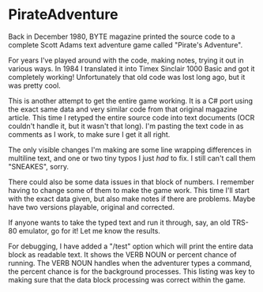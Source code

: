 # PirateAdventure

Back in December 1980, BYTE magazine printed the source code to a complete Scott Adams text adventure game called "Pirate's Adventure".

For years I've played around with the code, making notes, trying it out in various ways. In 1984 I translated it into
Timex Sinclair 1000 Basic and got it completely working! Unfortunately that old code was lost long ago, but it was pretty cool.

This is another attempt to get the entire game working. It is a C# port using the exact same data and very similar code from that
original magazine article. This time I retyped the entire source code into text documents (OCR couldn't handle it, but it wasn't
that long). I'm pasting the text code in as comments as I work, to make sure I get it all right.

The only visible changes I'm making are some line wrapping differences in multiline text, and one or two tiny typos I just *had* to fix.
I still can't call them "SNEAKES", sorry.

There could also be some data issues in that block of numbers. I remember having to change some of them to make the game work.
This time I'll start with the exact data given, but also make notes if there are problems. Maybe have two versions playable,
original and corrected.

If anyone wants to take the typed text and run it through, say, an old TRS-80 emulator, go for it! Let me know the results.

For debugging, I have added a "/test" option which will print the entire data block as readable text. It shows the VERB NOUN
or percent chance of running. The VERB NOUN handles when the adventurer types a command, the percent chance is for the background
processes. This listing was key to making sure that the data block processing was correct within the game.
